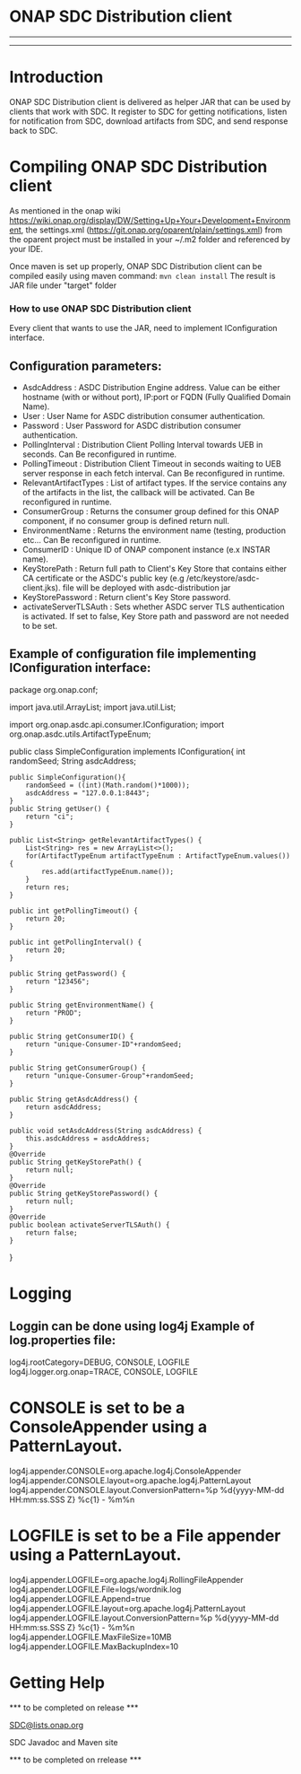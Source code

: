 # ONAP SDC Distribution client


---
---

# Introduction

ONAP SDC Distribution client is delivered as helper JAR that can be used by clients that work with SDC.
It register to SDC for getting notifications, listen for notification from SDC, download artifacts from SDC, and send response back to SDC.


# Compiling ONAP SDC Distribution client

As mentioned in the onap wiki https://wiki.onap.org/display/DW/Setting+Up+Your+Development+Environment, the settings.xml (https://git.onap.org/oparent/plain/settings.xml) from the oparent project must be installed in your ~/.m2 folder and referenced by your IDE.

Once maven is set up properly, ONAP SDC Distribution client can be compiled easily using maven command: `mvn clean install`
The result is JAR file under "target" folder


### How to use ONAP SDC Distribution client
Every client that wants to use the JAR, need to implement IConfiguration interface.

Configuration parameters:
--------------------------
- AsdcAddress 			: ASDC Distribution Engine address. Value can be either hostname (with or without port), IP:port or FQDN (Fully Qualified Domain Name).
- User					: User Name for ASDC distribution consumer authentication.
- Password				: User Password for ASDC distribution consumer authentication.
- PollingInterval			: Distribution Client Polling Interval towards UEB in seconds. Can Be reconfigured in runtime.
- PollingTimeout			: Distribution Client Timeout in seconds waiting to UEB server response in each fetch interval. Can Be reconfigured in runtime.
- RelevantArtifactTypes	: List of artifact types. If the service contains any of the artifacts in the list, the callback will be activated. Can Be reconfigured in runtime.
- ConsumerGroup			: Returns the consumer group defined for this ONAP component, if no consumer group is defined return null. 
- EnvironmentName			: Returns the environment name (testing, production etc... Can Be reconfigured in runtime.
- ConsumerID				: Unique ID of ONAP component instance (e.x INSTAR name).
- KeyStorePath			: Return full path to Client's Key Store that contains either CA certificate or the ASDC's public key (e.g /etc/keystore/asdc-client.jks). file will be deployed with asdc-distribution jar
- KeyStorePassword		: Return client's Key Store password.
- activateServerTLSAuth	: Sets whether ASDC server TLS authentication is activated. If set to false, Key Store path and password are not needed to be set.

Example of configuration file implementing IConfiguration interface:
--------------------------------------------------------------------
package org.onap.conf;

import java.util.ArrayList;
import java.util.List;

import org.onap.asdc.api.consumer.IConfiguration;
import org.onap.asdc.utils.ArtifactTypeEnum;

public class SimpleConfiguration implements IConfiguration{
	int randomSeed;
	String asdcAddress;
	
	public SimpleConfiguration(){
		randomSeed = ((int)(Math.random()*1000));
		asdcAddress = "127.0.0.1:8443";
	}
	public String getUser() {
		return "ci";
	}
	
	public List<String> getRelevantArtifactTypes() {
		List<String> res = new ArrayList<>();
		for(ArtifactTypeEnum artifactTypeEnum : ArtifactTypeEnum.values()){
			res.add(artifactTypeEnum.name());
		}
		return res;
	}
	
	public int getPollingTimeout() {
		return 20;
	}
	
	public int getPollingInterval() {
		return 20;
	}
	
	public String getPassword() {
		return "123456";
	}
	
	public String getEnvironmentName() {
		return "PROD";
	}
	
	public String getConsumerID() {
		return "unique-Consumer-ID"+randomSeed;
	}
	
	public String getConsumerGroup() {
		return "unique-Consumer-Group"+randomSeed;
	}
	
	public String getAsdcAddress() {
		return asdcAddress;
	}
	
	public void setAsdcAddress(String asdcAddress) {
		this.asdcAddress = asdcAddress;
	}
	@Override
	public String getKeyStorePath() {
		return null;
	}
	@Override
	public String getKeyStorePassword() {
		return null;
	}
	@Override
	public boolean activateServerTLSAuth() {
		return false;
	}

}


# Logging
Loggin can be done using log4j
Example of log.properties file:
-------------------------------
log4j.rootCategory=DEBUG, CONSOLE, LOGFILE
log4j.logger.org.onap=TRACE, CONSOLE, LOGFILE

# CONSOLE is set to be a ConsoleAppender using a PatternLayout.
log4j.appender.CONSOLE=org.apache.log4j.ConsoleAppender
log4j.appender.CONSOLE.layout=org.apache.log4j.PatternLayout
log4j.appender.CONSOLE.layout.ConversionPattern=%p %d{yyyy-MM-dd HH:mm:ss.SSS Z} %c{1} - %m%n
 
# LOGFILE is set to be a File appender using a PatternLayout.
log4j.appender.LOGFILE=org.apache.log4j.RollingFileAppender
log4j.appender.LOGFILE.File=logs/wordnik.log
log4j.appender.LOGFILE.Append=true
log4j.appender.LOGFILE.layout=org.apache.log4j.PatternLayout
log4j.appender.LOGFILE.layout.ConversionPattern=%p %d{yyyy-MM-dd HH:mm:ss.SSS Z} %c{1} - %m%n
log4j.appender.LOGFILE.MaxFileSize=10MB
log4j.appender.LOGFILE.MaxBackupIndex=10


# Getting Help

*** to be completed on release ***

SDC@lists.onap.org

SDC Javadoc and Maven site
 
*** to be completed on rrelease ***


